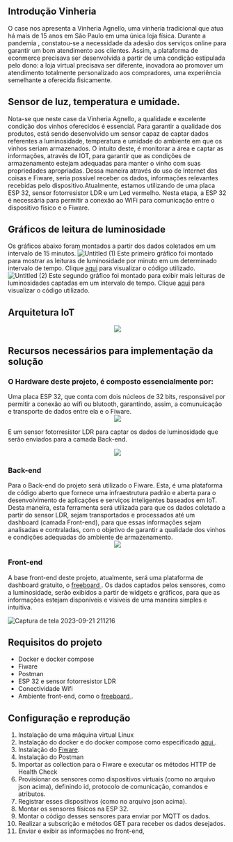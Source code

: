 ## Introdução Vinheria 
O case nos apresenta a Vinheria Agnello, uma vinheria tradicional que atua há mais de 15 anos em São Paulo em uma única loja física. Durante a pandemia , constatou-se a necessidade da adesão dos serviços online para garantir um bom atendimento aos clientes. Assim, a plataforma de econmerce precisava ser desenvolvida a partir de uma condição estipulada pelo dono: a loja virtual precisava ser diferente, inovadora ao promover um atendimento totalmente personalizado aos compradores, uma experiência semelhante a oferecida fisicamente.

## Sensor de luz, temperatura e umidade.
Nota-se que neste case da Vinheria Agnello, a qualidade e excelente condição dos vinhos oferecidos é essencial.
Para garantir a qualidade dos produtos, está sendo desenvolvido um sensor capaz de captar dados referentes a luminosidade, temperatura e umidade do ambiente em que os vinhos seriam armazenados. O intuito deste, é monitorar a área e captar as informações, através de IOT, para garantir que as condições de armazenamento estejam adequadas para manter o vinho com suas propriedades apropriadas. Dessa maneira através do uso de Internet das coisas e Fiware, seria possível receber os dados, informações relevantes recebidas pelo dispositivo.Atualmente, estamos utilizando de uma placa ESP 32, sensor fotorresistor LDR e um Led vermelho. Nesta etapa, a ESP 32 é necessária para permitir a conexão ao WIFi para comunicação entre o dispositivo físico e o Fiware.

## Gráficos de leitura de luminosidade
Os gráficos abaixo foram montados a partir dos dados coletados em um intervalo de 15 minutos.
![Untitled (1)](https://github.com/fernandakaory/cp5-edge/assets/126582859/d7a043ad-0085-4fec-aeb8-a93f3da52889)
Este primeiro gráfico foi montado para mostrar as leituras de luminosidade por minuto em um determinado intervalo de tempo. Clique <a href="https://github.com/fernandakaory/cp5-edge/blob/main/grafico1.py">aqui</a> para visualizar o código utilizado.
![Untitled (2)](https://github.com/fernandakaory/cp5-edge/assets/126582859/48b73f69-59a5-46c5-8c1d-aa1ed0bb00ed)
Este segundo gráfico foi montado para exibir mais leituras de luminosidades captadas em um intervalo de tempo. Clique <a href="https://github.com/fernandakaory/cp5-edge/blob/main/grafico2.py">aqui</a> para visualizar o código utilizado.

## Arquitetura IoT
<div align="center">
  <img src="https://github.com/fernandakaory/cp5-edge/assets/126582859/14d7e32c-9c77-4bf5-b993-9316b761b6ad" >
</div>


## Recursos necessários para implementação da solução
<h3>O Hardware deste projeto, é composto essencialmente por: </h3>
Uma placa ESP 32, que conta com dois núcleos de 32 bits, responsável por permitir a conexão ao wifi ou blutooth, garantindo, assim, a comunuicação e transporte de dados entre ela e o Fiware.

<div align="center">
  <img src="https://github.com/fernandakaory/sprint3-edge/assets/126582859/2530d075-fcab-4b35-ad58-5eed09751ef7" >
</div>

E um sensor fotorresistor LDR para captar os dados de luminosidade que serão enviados para a camada Back-end.
<div align="center">
  <img src="https://github.com/fernandakaory/cp5-edge/assets/126582859/e915c367-c692-450a-985c-a55a7eae9e41" >
</div>
<h3>Back-end</h3>
Para o Back-end do projeto será utilizado o Fiware. Esta, é uma plataforma de código aberto que fornece uma infraestrutura padrão e aberta para o desenvolvimento de aplicações e serviços inteligentes baseados em IoT. Desta maneira, esta ferramenta será utilizada para que os dados coletado a partir do sensor LDR, sejam transportados e processados até um dashboard (camada Front-end), para que essas informações sejam analisadas e contraladas, com o objetivo de garantir a qualidade dos vinhos e condições adequadas do ambiente de armazenamento.
<div align="center">
  <img src="https://github.com/fernandakaory/sprint3-edge/assets/126582859/dcd4980b-f53f-444d-99d6-4925a6668d87" >
</div>
<h3>Front-end</h3>
A base front-end deste projeto, atualmente, será uma plataforma de dashboard gratuito, o <a href=https://freeboard.io/> freeboard </a>. Os dados captados pelos sensores, como a luminosidade, serão exibidos a partir de widgets e gráficos, para que as informações estejam disponíveis e vísiveis de uma maneira simples e intuitiva.

![Captura de tela 2023-09-21 211216](https://github.com/fernandakaory/cp5-edge/assets/126582859/58b6d4c4-50bc-40ce-ae28-d5bc36d917e1)


## Requisitos do projeto
- Docker e docker compose
- Fiware
- Postman
- ESP 32 e sensor fotorresistor LDR
- Conectividade Wifi
- Ambiente front-end, como o <a href=https://freeboard.io/> freeboard </a>.
  
## Configuração e reprodução
1. Instalação de uma máquina virtual Linux
2. Instalação do docker e do docker compose como especificado <a href="https://docs.docker.com/engine/install/ubuntu/"> aqui </a>.
3. Instalação do <a href=https://github.com/fabiocabrini/fiware> Fiware</a>.
4. Instalação do Postman
5. Importar as collection para o Fiware e executar os métodos HTTP de Health Check
6. Provisionar os sensores como dispositivos virtuais (como no arquivo json acima), definindo id, protocolo de comunicação, comandos e atributos.
7. Registrar esses dispositivos  (como no arquivo json acima).
8. Montar os sensores físicos na ESP 32.
9. Montar o código desses sensores para enviar por MQTT os dados.
10. Realizar a subscrição e métodos GET para receber os dados desejados.
11. Enviar e exibir as informações no front-end,
